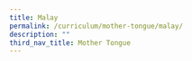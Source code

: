 ```yaml
---
title: Malay
permalink: /curriculum/mother-tongue/malay/
description: ""
third_nav_title: Mother Tongue
---
```

